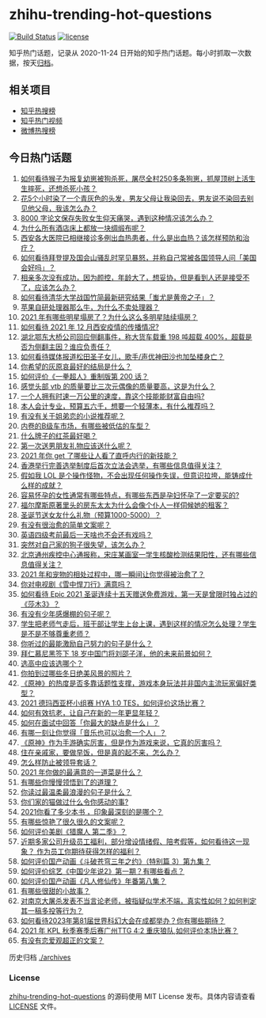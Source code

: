 # zhihu-trending-hot-questions

[![Build Status](https://github.com/justjavac/zhihu-trending-hot-questions/workflows/ci/badge.svg?branch=master)](https://github.com/justjavac/zhihu-trending-hot-questions/actions)
[![license](https://img.shields.io/github/license/justjavac/zhihu-trending-hot-questions)](https://github.com/justjavac/zhihu-trending-hot-questions/blob/master/LICENSE)

知乎热门话题，记录从 2020-11-24 日开始的知乎热门话题。每小时抓取一次数据，按天[归档](./archives)。

## 相关项目

- [知乎热搜榜](https://github.com/justjavac/zhihu-trending-top-search)
- [知乎热门视频](https://github.com/justjavac/zhihu-trending-hot-video)
- [微博热搜榜](https://github.com/justjavac/weibo-trending-hot-search)

## 今日热门话题

<!-- BEGIN -->
<!-- 最后更新时间 Mon Dec 20 2021 01:27:27 GMT+0800 (China Standard Time) -->

1. [如何看待猴子为报复幼崽被狗杀死，屠尽全村250多条狗崽，抓屋顶树上活生生摔死，还想杀死小孩？](https://www.zhihu.com/question/506917729)
1. [花5个小时染了一个青灰色的头发，男友父母让我染回去，男友说不染回去别见他父母，我该怎么办？](https://www.zhihu.com/question/505887195)
1. [8000 字论文保存失败女生仰天痛哭，遇到这种情况该怎么办？](https://www.zhihu.com/question/507048743)
1. [为什么所有酒店床上都放一块绸缎布呢？](https://www.zhihu.com/question/505871719)
1. [西安各大医院已相继接诊多例出血热患者，什么是出血热？该怎样预防和治疗？](https://www.zhihu.com/question/506992757)
1. [如何看待拜登提及国会山骚乱时罕见暴怒，并称自己常被各国领导人问「美国会好吗」？](https://www.zhihu.com/question/506966590)
1. [相亲多次没有成功，因为颜控，年龄大了，想妥协，但是看到人还是接受不了，应该怎么办？](https://www.zhihu.com/question/506556431)
1. [如何看待清华大学战国竹简最新研究结果「蚩尤是黄帝之子」？](https://www.zhihu.com/question/495891279)
1. [苹果自研处理器那么牛，为什么不卖处理器？](https://www.zhihu.com/question/504993476)
1. [2021 年有哪些明星塌房了？为什么这么多明星陆续塌房？](https://www.zhihu.com/question/503251831)
1. [如何看待 2021 年 12 月西安疫情的传播情况?](https://www.zhihu.com/question/506471274)
1. [湖北鄂东大桥公司回应侧翻事件，称大货车载重 198 吨超载 400%，超载是否为侧翻主因？谁应负责任？](https://www.zhihu.com/question/507023464)
1. [如何看待媒体报道松田圣子女儿，歌手/声优神田沙也加坠楼身亡？](https://www.zhihu.com/question/506999509)
1. [你希望的灰原哀最好的结局是什么？](https://www.zhihu.com/question/316395335)
1. [如何评价《一拳超人》重制版第 200 话？](https://www.zhihu.com/question/506852212)
1. [感觉头部 vtb 的质量要比三次元偶像的质量要高，这是为什么？](https://www.zhihu.com/question/505776714)
1. [一个人拥有时速一万公里的速度，靠这个技能能财富自由吗?](https://www.zhihu.com/question/505137647)
1. [本人会计专业，预算五六千，想要一个轻薄本，有什么推荐吗？](https://www.zhihu.com/question/454742973)
1. [有没有关于姐弟恋的小说推荐呢？](https://www.zhihu.com/question/374357407)
1. [内卷的B级车市场，有哪些被低估的车型？](https://www.zhihu.com/question/504121167)
1. [什么牌子的红茶最好喝？](https://www.zhihu.com/question/442436136)
1. [第一次送男朋友礼物应该送什么呢？](https://www.zhihu.com/question/320207842)
1. [2021 年你 get 了哪些让人看了直呼内行的新技能？](https://www.zhihu.com/question/502527978)
1. [香港举行完善选举制度后首次立法会选举，有哪些信息值得关注？](https://www.zhihu.com/question/507021051)
1. [假如我 LOL 是个操作怪物，不会出现任何操作失误，但意识拉垮，能铸成什么样的成就？](https://www.zhihu.com/question/497089900)
1. [容易怀孕的女性通常有哪些特点，有哪些东西是孕妇怀孕了一定要买的?](https://www.zhihu.com/question/485060804)
1. [福尔摩斯原著里头的房东太太为什么会像个仆人一样伺候她的租客？](https://www.zhihu.com/question/266192012)
1. [圣诞节送女友什么礼物（预算1000-5000）？](https://www.zhihu.com/question/358531188)
1. [有没有很治愈的简单文案呢？](https://www.zhihu.com/question/505917459)
1. [英语四级考前最后一天啥也不会还有戏吗？](https://www.zhihu.com/question/506530852)
1. [突然对自己家的狗子很失望，该怎么办？](https://www.zhihu.com/question/500395739)
1. [北京通州疾控中心通报称，宋庄某画室一学生核酸检测结果阳性，还有哪些信息值得关注？](https://www.zhihu.com/question/507099006)
1. [2021 年和宠物的相处过程中，哪一瞬间让你觉得被治愈了？](https://www.zhihu.com/question/502482256)
1. [你对电视剧《雪中悍刀行》满意吗？](https://www.zhihu.com/question/506360746)
1. [如何看待 Epic 2021 圣诞连续十五天赠送免费游戏，第一天是曾限时独占过的《莎木3》？](https://www.zhihu.com/question/506401832)
1. [有没有少年感爆棚的句子呢？](https://www.zhihu.com/question/506300557)
1. [学生把老师气走后，班干部让学生上台上课，遇到这样的情况怎么处理？学生是不是不够尊重老师？](https://www.zhihu.com/question/500228360)
1. [你听过的最能激励自己努力的句子是什么？](https://www.zhihu.com/question/488026351)
1. [拜仁慕尼黑签下 18 岁中国门将刘邵子洋，他的未来前景如何？](https://www.zhihu.com/question/506494682)
1. [选高中应该选哪个？](https://www.zhihu.com/question/482343514)
1. [你拍到过哪些冬日绝美风景的照片？](https://www.zhihu.com/question/499971793)
1. [《原神》的热度是否多靠话题性支撑，游戏本身玩法并非国内主流玩家偏好类型？](https://www.zhihu.com/question/506719511)
1. [2021 德玛西亚杯小组赛 HYA 1:0 TES，如何评价这场比赛？](https://www.zhihu.com/question/506962815)
1. [如何有效抗老，让自己在新的一年更显年轻？](https://www.zhihu.com/question/507063183)
1. [如何在面试中回答「你最大的缺点是什么」？](https://www.zhihu.com/question/20887129)
1. [有哪一刻让你觉得「音乐也可以治愈一个人」？](https://www.zhihu.com/question/506970230)
1. [《原神》作为手游确实厉害，但是作为游戏来说，它真的厉害吗？](https://www.zhihu.com/question/490929753)
1. [住在亲戚家，要做早饭，但是真的起不来，怎么办？](https://www.zhihu.com/question/489759289)
1. [怎么样防止被领导套话？](https://www.zhihu.com/question/486267940)
1. [2021 年你做的最满意的一道菜是什么？](https://www.zhihu.com/question/505196904)
1. [有哪些你慢慢领悟到了的道理？](https://www.zhihu.com/question/463996685)
1. [你读过最温柔最浪漫的句子是什么？](https://www.zhihu.com/question/454087703)
1. [你们家的猫做过什么令你感动的事?](https://www.zhihu.com/question/321129135)
1. [2021你看了多少本书 ，印象最深刻的是哪个？](https://www.zhihu.com/question/505427968)
1. [有哪些惊艳了很久很久的文案呢？](https://www.zhihu.com/question/505376438)
1. [如何评价美剧《猎魔人 第二季》？](https://www.zhihu.com/question/471308779)
1. [近期多家公司升级员工福利，部分增设情绪假、陪考假等，如何看待这一现象？ 作为员工你期待获得怎样的福利？](https://www.zhihu.com/question/506756776)
1. [如何评价国产动画《斗破苍穹三年之约》（特别篇 3）第九集？](https://www.zhihu.com/question/503024796)
1. [如何评价综艺《中国少年说2》第一期？有哪些看点？](https://www.zhihu.com/question/506460315)
1. [如何评价国产动画《凡人修仙传》年番第八集？](https://www.zhihu.com/question/506665487)
1. [有哪些很甜的小故事？](https://www.zhihu.com/question/50618965)
1. [对南京大屠杀发表不当言论老师，被指疑似学术不端，真实性如何？如何判定其一稿多投等行为？](https://www.zhihu.com/question/506412644)
1. [如何看待2023年第81届世界科幻大会在成都举办？你有哪些期待？](https://www.zhihu.com/question/507034704)
1. [2021 年 KPL 秋季赛季后赛广州TTG 4:2 重庆狼队,如何评价本场比赛？](https://www.zhihu.com/question/506972271)
1. [有没有恋爱观超正的文案？](https://www.zhihu.com/question/484651242)

<!-- END -->

历史归档 [./archives](./archives)

### License

[zhihu-trending-hot-questions](https://github.com/justjavac/zhihu-trending-hot-questions)
的源码使用 MIT License 发布。具体内容请查看 [LICENSE](./LICENSE) 文件。
